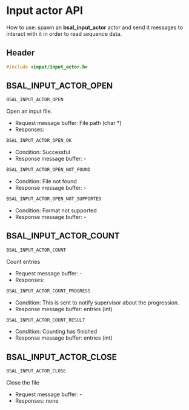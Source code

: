 # Input actor API

How to use: spawn an **bsal_input_actor** actor and send it messages
to interact with it in order to read sequence data.

## Header

```C
#include <input/input_actor.h>
```

## BSAL_INPUT_ACTOR_OPEN

```C
BSAL_INPUT_ACTOR_OPEN
```

Open an input file.

- Request message buffer: File path (char *)
- Responses:

```C
BSAL_INPUT_ACTOR_OPEN_OK
```

- Condition: Successful
- Response message buffer: -

```C
BSAL_INPUT_ACTOR_OPEN_NOT_FOUND
```

- Condition: File not found
- Response message buffer: -

```C
BSAL_INPUT_ACTOR_OPEN_NOT_SUPPORTED
```

- Condition: Format not supported
- Response message buffer: -

## BSAL_INPUT_ACTOR_COUNT

```C
BSAL_INPUT_ACTOR_COUNT
```

Count entries

- Request message buffer: -
- Responses:

```C
BSAL_INPUT_ACTOR_COUNT_PROGRESS
```

- Condition: This is sent to notify supervisor about the progression.
- Response message buffer: entries (int)

```C
BSAL_INPUT_ACTOR_COUNT_RESULT
```

- Condition: Counting has finished
- Response message buffer: entries (int)

## BSAL_INPUT_ACTOR_CLOSE

```C
BSAL_INPUT_ACTOR_CLOSE
```
Close the file

- Request message buffer: -
- Responses: none


